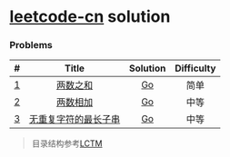 # [leetcode-cn](https://leetcode-cn.com/) solution



### Problems
|           #            |                            Title                             |            Solution             | Difficulty |
| :--------------------: | :----------------------------------------------------------: | :-----------------------------: | :--------: |
| [1](./algorithms/0001) |    [两数之和](https://leetcode-cn.com/problems/two-sum/)     | [Go](./algorithms/0001/main.go) |    简单    |
| [2](./algorithms/0002) | [两数相加](https://leetcode-cn.com/problems/add-two-numbers/) | [Go](./algorithms/0002/main.go) |    中等    |
|      [3](./0003)       | [无重复字符的最长子串](https://leetcode-cn.com/problems/longest-substring-without-repeating-characters/) |      [Go](./0003/main.go)       |    中等    |


> 目录结构参考[LCTM](https://github.com/passionatefool/LCTM)

